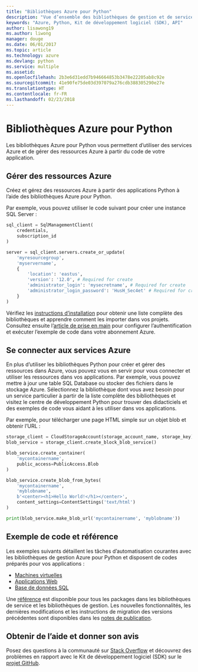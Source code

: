 ```yaml
---
title: "Bibliothèques Azure pour Python"
description: "Vue d’ensemble des bibliothèques de gestion et de service Azure pour Python"
keywords: "Azure, Python, Kit de développement logiciel (SDK), API"
author: lisawong19
ms.author: liwong
manager: douge
ms.date: 06/01/2017
ms.topic: article
ms.technology: azure
ms.devlang: python
ms.service: multiple
ms.assetid: 
ms.openlocfilehash: 2b3e6d31edd7b946664853b3478e22205ab8c92e
ms.sourcegitcommit: 41e90fe75de03d397079a276cdb388305290e27e
ms.translationtype: HT
ms.contentlocale: fr-FR
ms.lasthandoff: 02/23/2018
---
```

# <a name="azure-libraries-for-python"></a>Bibliothèques Azure pour Python

Les bibliothèques Azure pour Python vous permettent d’utiliser des services Azure et de gérer des ressources Azure à partir du code de votre application. 

## <a name="manage-azure-resources"></a>Gérer des ressources Azure

Créez et gérez des ressources Azure à partir des applications Python à l’aide des bibliothèques Azure pour Python.

Par exemple, vous pouvez utiliser le code suivant pour créer une instance SQL Server :

```python
sql_client = SqlManagementClient(
    credentials,
    subscription_id
)

server = sql_client.servers.create_or_update(
    'myresourcegroup',
    'myservername',
    {
        'location': 'eastus',
        'version': '12.0', # Required for create
        'administrator_login': 'mysecretname', # Required for create
        'administrator_login_password': 'HusH_Sec4et' # Required for create
    }
)
```

Vérifiez les [instructions d’installation](python-sdk-azure-install.md) pour obtenir une liste complète des bibliothèques et apprendre comment les importer dans vos projets. Consultez ensuite l’[article de prise en main](python-sdk-azure-get-started.yml) pour configurer l’authentification et exécuter l’exemple de code dans votre abonnement Azure.

## <a name="connect-to-azure-services"></a>Se connecter aux services Azure

En plus d’utiliser les bibliothèques Python pour créer et gérer des ressources dans Azure, vous pouvez vous en servir pour vous connecter et utiliser les ressources dans vos applications. Par exemple, vous pouvez mettre à jour une table SQL Database ou stocker des fichiers dans le stockage Azure. Sélectionnez la bibliothèque dont vous avez besoin pour un service particulier à partir de la liste complète des bibliothèques et visitez le centre de développement Python pour trouver des didacticiels et des exemples de code vous aidant à les utiliser dans vos applications.

Par exemple, pour télécharger une page HTML simple sur un objet blob et obtenir l’URL :

```python
storage_client = CloudStorageAccount(storage_account_name, storage_key)
blob_service = storage_client.create_block_blob_service()

blob_service.create_container(
    'mycontainername',
    public_access=PublicAccess.Blob
)

blob_service.create_blob_from_bytes(
    'mycontainername',
    'myblobname',
    b'<center><h1>Hello World!</h1></center>',
    content_settings=ContentSettings('text/html')
)

print(blob_service.make_blob_url('mycontainername', 'myblobname'))
```

## <a name="sample-code-and-reference"></a>Exemple de code et référence
Les exemples suivants détaillent les tâches d’automatisation courantes avec les bibliothèques de gestion Azure pour Python et disposent de codes préparés pour vos applications :
- [Machines virtuelles](python-sdk-azure-virtual-machine-samples.md)
- [Applications Web](python-sdk-azure-web-apps-samples.md)
- [Base de données SQL](python-sdk-azure-sql-database-samples.md)

Une [référence](/python/api/overview/azure) est disponible pour tous les packages dans les bibliothèques de service et les bibliothèques de gestion. Les nouvelles fonctionnalités, les dernières modifications et les instructions de migration des versions précédentes sont disponibles dans les [notes de publication](python-sdk-azure-release-notes.md). 

## <a name="get-help-and-give-feedback"></a>Obtenir de l’aide et donner son avis

Posez des questions à la communauté sur [Stack Overflow](http://stackoverflow.com/questions/tagged/azure-sdk-python) et découvrez des problèmes en rapport avec le Kit de développement logiciel (SDK) sur le [projet GitHub](https://github.com/Azure/azure-sdk-for-python).
